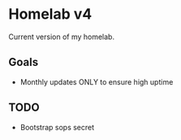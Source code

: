 # Homelab v4

Current version of my homelab.

## Goals

- Monthly updates ONLY to ensure high uptime

## TODO

- Bootstrap sops secret
